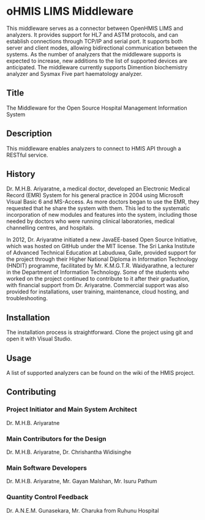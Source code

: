 # oHMIS LIMS Middleware

This middleware serves as a connector between OpenHMIS LIMS and analyzers. It provides support for HL7 and ASTM protocols, and can establish connections through TCP/IP and serial port. It supports both server and client modes, allowing bidirectional communication between the systems. As the number of analyzers that the middleware supports is expected to increase, new additions to the list of supported devices are anticipated. The middleware currently supports Dimention biochemistry analyzer and Sysmax Five part haematology analyzer.

## Title
The Middleware for the Open Source Hospital Management Information System

## Description
This middleware enables analyzers to connect to HMIS API through a RESTful service.

## History
Dr. M.H.B. Ariyaratne, a medical doctor, developed an Electronic Medical Record (EMR) System for his general practice in 2004 using Microsoft Visual Basic 6 and MS-Access. As more doctors began to use the EMR, they requested that he share the system with them. This led to the systematic incorporation of new modules and features into the system, including those needed by doctors who were running clinical laboratories, medical channelling centres, and hospitals.

In 2012, Dr. Ariyaratne initiated a new JavaEE-based Open Source Initiative, which was hosted on GitHub under the MIT license. The Sri Lanka Institute of Advanced Technical Education at Labuduwa, Galle, provided support for the project through their Higher National Diploma in Information Technology (HNDIT) programme, facilitated by Mr. K.M.G.T.R. Waidyarathne, a lecturer in the Department of Information Technology. Some of the students who worked on the project continued to contribute to it after their graduation, with financial support from Dr. Ariyaratne. Commercial support was also provided for installations, user training, maintenance, cloud hosting, and troubleshooting.

## Installation
The installation process is straightforward. Clone the project using git and open it with Visual Studio.

## Usage
A list of supported analyzers can be found on the wiki of the HMIS project.

## Contributing

### Project Initiator and Main System Architect
Dr. M.H.B. Ariyaratne

### Main Contributors for the Design
Dr. M.H.B. Ariyaratne, Dr. Chrishantha Widisinghe

### Main Software Developers
Dr. M.H.B. Ariyaratne, Mr. Gayan Malshan, Mr. Isuru Pathum

### Quantity Control Feedback
Dr. A.N.E.M. Gunasekara, Mr. Charuka from Ruhunu Hospital

